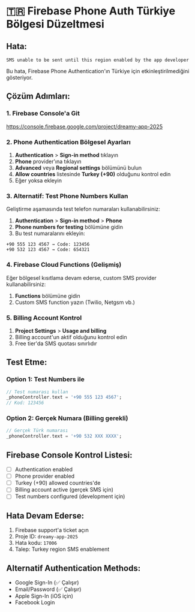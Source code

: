 # 🇹🇷 Firebase Phone Auth Türkiye Bölgesi Düzeltmesi

## Hata:
```
SMS unable to be sent until this region enabled by the app developer
```

Bu hata, Firebase Phone Authentication'ın Türkiye için etkinleştirilmediğini gösteriyor.

## Çözüm Adımları:

### 1. Firebase Console'a Git
https://console.firebase.google.com/project/dreamy-app-2025

### 2. Phone Authentication Bölgesel Ayarları
1. **Authentication** > **Sign-in method** tıklayın
2. **Phone** provider'ına tıklayın
3. **Advanced** veya **Regional settings** bölümünü bulun
4. **Allow countries** listesinde **Turkey (+90)** olduğunu kontrol edin
5. Eğer yoksa ekleyin

### 3. Alternatif: Test Phone Numbers Kullan
Geliştirme aşamasında test telefon numaraları kullanabilirsiniz:

1. **Authentication** > **Sign-in method** > **Phone**
2. **Phone numbers for testing** bölümüne gidin
3. Bu test numaralarını ekleyin:

```
+90 555 123 4567 → Code: 123456
+90 532 123 4567 → Code: 654321
```

### 4. Firebase Cloud Functions (Gelişmiş)
Eğer bölgesel kısıtlama devam ederse, custom SMS provider kullanabilirsiniz:

1. **Functions** bölümüne gidin
2. Custom SMS function yazın (Twilio, Netgsm vb.)

### 5. Billing Account Kontrol
1. **Project Settings** > **Usage and billing**
2. Billing account'un aktif olduğunu kontrol edin
3. Free tier'da SMS quotası sınırlıdır

## Test Etme:

### Option 1: Test Numbers ile
```dart
// Test numarası kullan
_phoneController.text = '+90 555 123 4567';
// Kod: 123456
```

### Option 2: Gerçek Numara (Billing gerekli)
```dart
// Gerçek Türk numarası
_phoneController.text = '+90 532 XXX XXXX';
```

## Firebase Console Kontrol Listesi:
- [ ] Authentication enabled
- [ ] Phone provider enabled  
- [ ] Turkey (+90) allowed countries'de
- [ ] Billing account active (gerçek SMS için)
- [ ] Test numbers configured (development için)

## Hata Devam Ederse:
1. Firebase support'a ticket açın
2. Proje ID: `dreamy-app-2025`
3. Hata kodu: `17006`
4. Talep: Turkey region SMS enablement

## Alternatif Authentication Methods:
- Google Sign-In (✅ Çalışır)
- Email/Password (✅ Çalışır)  
- Apple Sign-In (iOS için)
- Facebook Login
